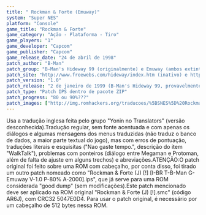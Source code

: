 ```yaml
---
title: " Rockman & Forte (Emuway)"
system: "Super NES"
platform: "Console"
game_title: "Rockman & Forte"
game_category: "Ação - Plataforma - Tiro"
game_players: "1"
game_developer: "Capcom"
game_publisher: "Capcom"
game_release_date: "24 de abril de 1998"
patch_author: "B-Man"
patch_group: "B-Man's Hideway 99 (originalmente) e Emuway (ambos extintos)"
patch_site: "http://www.freewebs.com/hideway/index.htm (inativo) e http://www.emuway.f2s.com/ (fora do ar)"
patch_version: "1.0"
patch_release: "2 de janeiro de 1999 (B-Man's Hideway 99, provavelmente) e 3 de agosto de 2000 (Emuway, provavelmente)"
patch_type: "Patch IPS dentro de pacote ZIP"
patch_progress: "80 ou 90%???"
patch_images: ["http://img.romhackers.org/traducoes/%5BSNES%5D%20Rockman%20&%20Forte%20-%201.png","http://img.romhackers.org/traducoes/%5BSNES%5D%20Rockman%20&%20Forte%20-%20Emuway%20-%202.png","http://img.romhackers.org/traducoes/%5BSNES%5D%20Rockman%20&%20Forte%20-%20Emuway%20-%203.png"]
---
```

Usa a tradução inglesa feita pelo grupo "Yonin no Translators" (versão desconhecida).Tradução regular, sem fonte acentuada e com apenas os diálogos e algumas mensagens dos menus traduzidas (não traduz o banco de dados, a maior parte textual do jogo), mas com erros de pontuação, traduções literais e esquisitas ("Nao gaste tempo.", descrição do item "WalkTalk"), problemas com ponteiros (diálogo entre Megaman e Protoman, além de falta de ajuste em alguns trechos) e abreviações.ATENÇÃO:O patch original foi feito sobre uma ROM com cabeçalho, por conta disso, foi tirado um outro patch nomeado como "Rockman & Forte (J) [!] [I-BR T-B-Man G-Emuway V-1.0 P-80% A-2000].ips", que já serve para uma ROM considerada "good dump" (sem modificações).Este patch mencionado deve ser aplicado na ROM original "Rockman & Forte (J) [!].smc" (código AR6J), com CRC32 5047E0D4. Para usar o patch original, é necessário por um cabeçalho de 512 bytes nessa ROM.